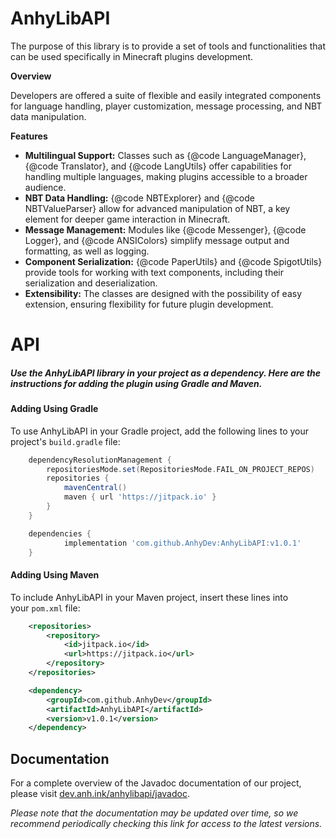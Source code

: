 # AnhyLibAPI
The purpose of this library is to provide a set of tools and functionalities that can be used specifically in Minecraft plugins development.

**Overview**

Developers are offered a suite of flexible and easily integrated components for language handling, player customization, message processing, and NBT data manipulation.

**Features**

*   **Multilingual Support:** Classes such as {@code LanguageManager}, {@code Translator}, and {@code LangUtils} offer capabilities for handling multiple languages, making plugins accessible to a broader audience.
*   **NBT Data Handling:** {@code NBTExplorer} and {@code NBTValueParser} allow for advanced manipulation of NBT, a key element for deeper game interaction in Minecraft.
*   **Message Management:** Modules like {@code Messenger}, {@code Logger}, and {@code ANSIColors} simplify message output and formatting, as well as logging.
*   **Component Serialization:** {@code PaperUtils} and {@code SpigotUtils} provide tools for working with text components, including their serialization and deserialization.
*   **Extensibility:** The classes are designed with the possibility of easy extension, ensuring flexibility for future plugin development.

# API

##### Use the AnhyLibAPI library in your project as a dependency. Here are the instructions for adding the plugin using Gradle and Maven.

#### Adding Using Gradle

To use AnhyLibAPI in your Gradle project, add the following lines to your project's `build.gradle` file:


```groovy
	dependencyResolutionManagement {
		repositoriesMode.set(RepositoriesMode.FAIL_ON_PROJECT_REPOS)
		repositories {
			mavenCentral()
			maven { url 'https://jitpack.io' }
		}
	}
```

```groovy
	dependencies {
	        implementation 'com.github.AnhyDev:AnhyLibAPI:v1.0.1'
	}
```

#### Adding Using Maven

To include AnhyLibAPI in your Maven project, insert these lines into your `pom.xml` file:

```xml
    <repositories>
        <repository>
            <id>jitpack.io</id>
            <url>https://jitpack.io</url>
        </repository>
    </repositories>
```

```xml
	<dependency>
	    <groupId>com.github.AnhyDev</groupId>
	    <artifactId>AnhyLibAPI</artifactId>
	    <version>v1.0.1</version>
	</dependency>
```
## Documentation

For a complete overview of the Javadoc documentation of our project, please visit <a href="https://dev.anh.ink/anhylibapi/javadoc/" target="_blank">dev.anh.ink/anhylibapi/javadoc</a>.

*Please note that the documentation may be updated over time, so we recommend periodically checking this link for access to the latest versions.*

